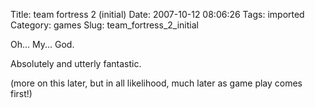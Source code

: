 Title: team fortress 2 (initial)
Date: 2007-10-12 08:06:26
Tags: imported
Category: games
Slug: team_fortress_2_initial

Oh... My... God.

Absolutely and utterly fantastic.

(more on this later, but in all likelihood, much later as game play comes first!)
